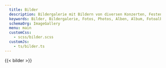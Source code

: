 ```yaml
---
  title: Bilder
  description: Bildergalerie mit Bildern von diversen Konzerten, Festen und anderen Anlässen des Musikvereins Wollbach.
  keywords: Bilder, Bildergalerie, Fotos, Photos, Alben, Album, Fotoalbum
  schemaOrg: ImageGallery
  menu: main
  customCss:
    - scss/bilder.scss
  customJs:
    - ts/bilder.ts
---
```


{{< bilder >}}
